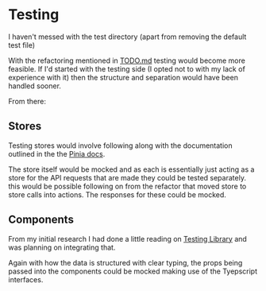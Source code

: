 # Testing

I haven't messed with the test directory (apart from removing the default test file)

With the refactoring mentioned in [TODO.md](./TODO.md) testing would become more feasible. If I'd started with the testing side (I opted not to with my lack of experience with it) then the structure and separation would have been handled sooner.

From there:

## Stores

Testing stores would involve following along with the documentation outlined in the the [Pinia docs](https://pinia.vuejs.org/cookbook/testing.html).

The store itself would be mocked and as each is essentially just acting as a store for the API requests that are made they could be tested separately. this would be possible following on from the refactor that moved store to store calls into actions. The responses for these could be mocked.

## Components

From my initial research I had done a little reading on [Testing Library](https://testing-library.com/docs/vue-testing-library/intro) and was planning on integrating that.

Again with how the data is structured with clear typing, the props being passed into the components could be mocked making use of the Tyepscript interfaces.
